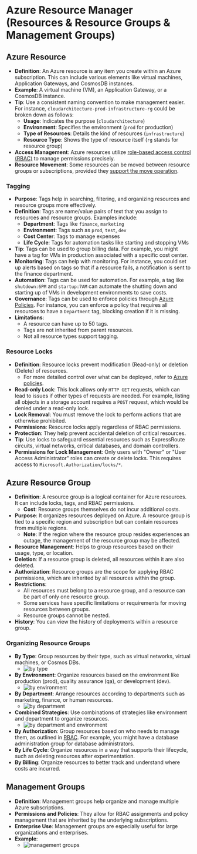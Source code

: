 # Azure Resource Manager (Resources & Resource Groups & Management Groups)

## Azure Resource

- **Definition**: An Azure resource is any item you create within an Azure subscription. This can include various elements like virtual machines, Application Gateways, and CosmosDB instances.
- **Example**: A virtual machine (VM), an Application Gateway, or a CosmosDB instance.
- **Tip**: Use a consistent naming convention to make management easier. For instance, `cloudarchitecture-prod-infrastructure-rg` could be broken down as follows:
  - **Usage**: Indicates the purpose (`cloudarchitecture`)
  - **Environment**: Specifies the environment (`prod` for production)
  - **Type of Resources**: Details the kind of resources (`infrastructure`)
  - **Resource Type**: Shows the type of resource itself (`rg` stands for resource group)
- **Access Management**: Azure resources utilize [role-based access control (RBAC)](./4.4.%20Identity%20and%20Access%20(Azure%20AD).md#role-based-access-control) to manage permissions precisely.
- **Resource Movement**: Some resources can be moved between resource groups or subscriptions, provided they [support the move operation](https://docs.microsoft.com/en-us/azure/azure-resource-manager/resource-group-move-resources).

### Tagging

- **Purpose**: Tags help in searching, filtering, and organizing resources and resource groups more effectively.
- **Definition**: Tags are name/value pairs of text that you assign to resources and resource groups. Examples include:
  - **Department**: Tags like `finance`, `marketing`
  - **Environment**: Tags such as `prod`, `test`, `dev`
  - **Cost Center**: Tags to manage expenses
  - **Life Cycle**: Tags for automation tasks like starting and stopping VMs
- **Tip**: Tags can be used to group billing data. For example, you might have a tag for VMs in production associated with a specific cost center.
- **Monitoring**: Tags can help with monitoring. For instance, you could set up alerts based on tags so that if a resource fails, a notification is sent to the finance department.
- **Automation**: Tags can be used for automation. For example, a tag like `shutdown:6PM` and `startup:7AM` can automate the shutting down and starting up of VMs in development environments to save costs.
- **Governance**: Tags can be used to enforce policies through [Azure Policies](./5.1.%20Azure%20Policy%20&%20Azure%20Blueprints.md). For instance, you can enforce a policy that requires all resources to have a `Department` tag, blocking creation if it is missing.
- **Limitations**:
  - A resource can have up to 50 tags.
  - Tags are not inherited from parent resources.
  - Not all resource types support tagging.

### Resource Locks

- **Definition**: Resource locks prevent modification (Read-only) or deletion (Delete) of resources.
  - For more detailed control over what can be deployed, refer to [Azure policies](./5.1.%20Azure%20Policy%20&%20Azure%20Blueprints.md#azure-policy).
- **Read-only Lock**: This lock allows only `HTTP GET` requests, which can lead to issues if other types of requests are needed. For example, listing all objects in a storage account requires a `POST` request, which would be denied under a read-only lock.
- **Lock Removal**: You must remove the lock to perform actions that are otherwise prohibited.
- **Permissions**: Resource locks apply regardless of RBAC permissions.
- **Protection**: They help prevent accidental deletion of critical resources.
- **Tip**: Use locks to safeguard essential resources such as ExpressRoute circuits, virtual networks, critical databases, and domain controllers.
- **Permissions for Lock Management**: Only users with "Owner" or "User Access Administrator" roles can create or delete locks. This requires access to `Microsoft.Authorization/locks/*`.

## Azure Resource Group

- **Definition**: A resource group is a logical container for Azure resources. It can include locks, tags, and RBAC permissions.
  - **Cost**: Resource groups themselves do not incur additional costs.
- **Purpose**: It organizes resources deployed on Azure. A resource group is tied to a specific region and subscription but can contain resources from multiple regions.
  - **Note**: If the region where the resource group resides experiences an outage, the management of the resource group may be affected.
- **Resource Management**: Helps to group resources based on their usage, type, or location.
- **Deletion**: If a resource group is deleted, all resources within it are also deleted.
- **Authorization**: Resource groups are the scope for applying RBAC permissions, which are inherited by all resources within the group.
- **Restrictions**:
  - All resources must belong to a resource group, and a resource can be part of only one resource group.
  - Some services have specific limitations or requirements for moving resources between groups.
  - Resource groups cannot be nested.
- **History**: You can view the history of deployments within a resource group.

### Organizing Resource Groups

- **By Type**: Group resources by their type, such as virtual networks, virtual machines, or Cosmos DBs.
  - ![by type](./img/organize-resource-groups/by-resource-type.png)
- **By Environment**: Organize resources based on the environment like production (prod), quality assurance (qa), or development (dev).
  - ![by environment](./img/organize-resource-groups/by-environment.png)
- **By Department**: Arrange resources according to departments such as marketing, finance, or human resources.
  - ![by department](./img/organize-resource-groups/by-department.png)
- **Combined Strategies**: Use combinations of strategies like environment and department to organize resources.
  - ![by department and environment](./img/organize-resource-groups/by-department-and-environment.png)
- **By Authorization**: Group resources based on who needs to manage them, as outlined in [RBAC](./4.4.%20Identity%20and%20Access%20(Azure%20AD).md#role-based-access-control). For example, you might have a database administration group for database administrators.
- **By Life Cycle**: Organize resources in a way that supports their lifecycle, such as deleting resources after experimentation.
- **By Billing**: Organize resources to better track and understand where costs are incurred.

## Management Groups

- **Definition**: Management groups help organize and manage multiple Azure subscriptions.
- **Permissions and Policies**: They allow for RBAC assignments and policy management that are inherited by the underlying subscriptions.
- **Enterprise Use**: Management groups are especially useful for large organizations and enterprises.
- **Example**:
  - ![management groups](./img/management-groups.png)
